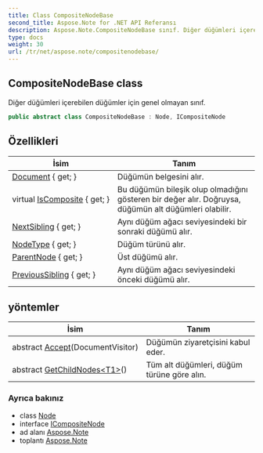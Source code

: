 ```yaml
---
title: Class CompositeNodeBase
second_title: Aspose.Note for .NET API Referansı
description: Aspose.Note.CompositeNodeBase sınıf. Diğer düğümleri içerebilen düğümler için genel olmayan sınıf.
type: docs
weight: 30
url: /tr/net/aspose.note/compositenodebase/
---
```

## CompositeNodeBase class

Diğer düğümleri içerebilen düğümler için genel olmayan sınıf.

```csharp
public abstract class CompositeNodeBase : Node, ICompositeNode
```

## Özellikleri

| İsim | Tanım |
| --- | --- |
| [Document](../../aspose.note/node/document/) { get; } | Düğümün belgesini alır. |
| virtual [IsComposite](../../aspose.note/node/iscomposite/) { get; } | Bu düğümün bileşik olup olmadığını gösteren bir değer alır. Doğruysa, düğümün alt düğümleri olabilir. |
| [NextSibling](../../aspose.note/node/nextsibling/) { get; } | Aynı düğüm ağacı seviyesindeki bir sonraki düğümü alır. |
| [NodeType](../../aspose.note/node/nodetype/) { get; } | Düğüm türünü alır. |
| [ParentNode](../../aspose.note/node/parentnode/) { get; } | Üst düğümü alır. |
| [PreviousSibling](../../aspose.note/node/previoussibling/) { get; } | Aynı düğüm ağacı seviyesindeki önceki düğümü alır. |

## yöntemler

| İsim | Tanım |
| --- | --- |
| abstract [Accept](../../aspose.note/node/accept/)(DocumentVisitor) | Düğümün ziyaretçisini kabul eder. |
| abstract [GetChildNodes&lt;T1&gt;](../../aspose.note/compositenodebase/getchildnodes/#getchildnodes_1)() | Tüm alt düğümleri, düğüm türüne göre alın. |

### Ayrıca bakınız

* class [Node](../node/)
* interface [ICompositeNode](../icompositenode/)
* ad alanı [Aspose.Note](../../aspose.note/)
* toplantı [Aspose.Note](../../)


